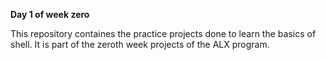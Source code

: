 **Day 1 of week zero**

This repository containes the practice projects done to learn the basics of shell. It is part of the zeroth week projects of the ALX program.
